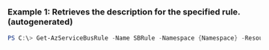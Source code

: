 ### Example 1: Retrieves the description for the specified rule. (autogenerated)
```powershell
PS C:\> Get-AzServiceBusRule -Name SBRule -Namespace {Namespace} -ResourceGroupName MyResourceGroup -Subscription {Subscription} -Topic {Topic}
```

